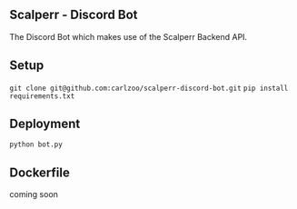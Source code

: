 ## Scalperr - Discord Bot
The Discord Bot which makes use of the Scalperr Backend API.

## Setup
`git clone git@github.com:carlzoo/scalperr-discord-bot.git`
`pip install requirements.txt`

## Deployment
`python bot.py`

## Dockerfile
coming soon
